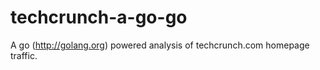 techcrunch-a-go-go
==================

A go (http://golang.org) powered analysis of techcrunch.com homepage traffic.